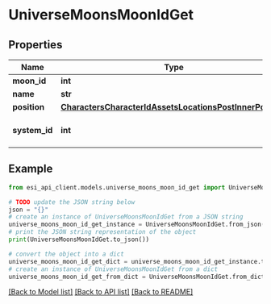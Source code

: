 # UniverseMoonsMoonIdGet


## Properties

Name | Type | Description | Notes
------------ | ------------- | ------------- | -------------
**moon_id** | **int** |  | 
**name** | **str** |  | 
**position** | [**CharactersCharacterIdAssetsLocationsPostInnerPosition**](CharactersCharacterIdAssetsLocationsPostInnerPosition.md) |  | 
**system_id** | **int** | The solar system this moon is in | 

## Example

```python
from esi_api_client.models.universe_moons_moon_id_get import UniverseMoonsMoonIdGet

# TODO update the JSON string below
json = "{}"
# create an instance of UniverseMoonsMoonIdGet from a JSON string
universe_moons_moon_id_get_instance = UniverseMoonsMoonIdGet.from_json(json)
# print the JSON string representation of the object
print(UniverseMoonsMoonIdGet.to_json())

# convert the object into a dict
universe_moons_moon_id_get_dict = universe_moons_moon_id_get_instance.to_dict()
# create an instance of UniverseMoonsMoonIdGet from a dict
universe_moons_moon_id_get_from_dict = UniverseMoonsMoonIdGet.from_dict(universe_moons_moon_id_get_dict)
```
[[Back to Model list]](../README.md#documentation-for-models) [[Back to API list]](../README.md#documentation-for-api-endpoints) [[Back to README]](../README.md)


